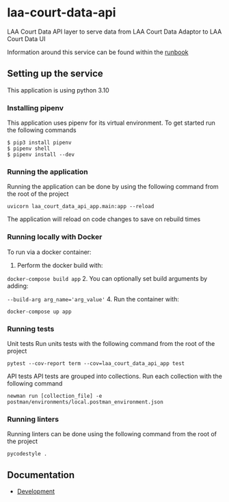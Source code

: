 # laa-court-data-api
LAA Court Data API layer to serve data from LAA Court Data Adaptor to LAA Court Data UI

Information around this service can be found within the [runbook](https://dsdmoj.atlassian.net/wiki/spaces/AAC/pages/3840311923/Court+Data+API+Runbook)

## Setting up the service

This application is using python 3.10

### Installing pipenv

This application uses pipenv for its virtual environment. To get started run the following commands
```shell
$ pip3 install pipenv
$ pipenv shell
$ pipenv install --dev
```

### Running the application

Running the application can be done by using the following command from the root of the project
```shell
uvicorn laa_court_data_api_app.main:app --reload
```
The application will reload on code changes to save on rebuild times

### Running locally with Docker

To run via a docker container:
1. Perform the docker build with: 

`docker-compose build app`
2. You can optionally set build arguments by adding:

`--build-arg arg_name='arg_value'`
4. Run the container with:

`docker-compose up app`


### Running tests

Unit tests
Run units tests with the following command from the root of the project
```shell
pytest --cov-report term --cov=laa_court_data_api_app test
```

API tests
API tests are grouped into collections. Run each collection with the following command
```shell
newman run [collection_file] -e postman/environments/local.postman_environment.json
```


### Running linters

Running linters can be done using the following command from the root of the project
```shell
pycodestyle .
```


## Documentation
* [Development](docs/development.md)

